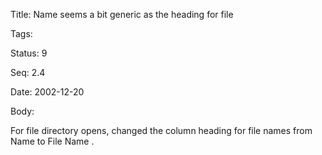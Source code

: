 Title:  Name seems a bit generic as the heading for file

Tags:   

Status: 9

Seq:    2.4

Date:   2002-12-20

Body:

For file directory opens, changed the column heading for file names from Name to File Name .
